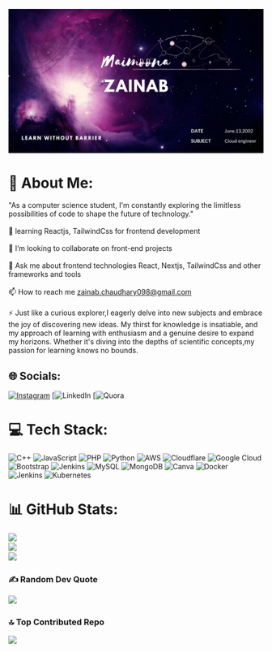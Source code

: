 ![logo](https://github.com/Zainab329/Zainab1/blob/main/Blue%20Geometric%20Business%20Facebook%20Cover%20(1).png)
# 💫 About Me:
"As a computer science student, I'm constantly exploring the limitless possibilities of code to shape the future of technology."<br><br>🌱 learning Reactjs, TailwindCss for frontend development<br><br>👯 I’m looking to collaborate on front-end projects<br><br>💬 Ask me about frontend technologies React, Nextjs, TailwindCss and other frameworks and tools<br><br>📫 How to reach me zainab.chaudhary098@gmail.com<br><br>⚡ Just like a curious explorer,I eagerly delve into new subjects and embrace the joy of discovering new ideas. My thirst for knowledge is insatiable, and my approach of learning with enthusiasm and a genuine desire to expand my horizons. Whether it's diving into the depths of scientific concepts,my passion for learning knows no bounds.


## 🌐 Socials:
[![Instagram](https://img.shields.io/badge/Instagram-%23E4405F.svg?logo=Instagram&logoColor=white)](https://instagram.com/_.maimoonaa) [![LinkedIn](https://img.shields.io/badge/LinkedIn-%230077B5.svg?logo=linkedin&logoColor=white) [![Quora](https://img.shields.io/badge/Quora-%23B92B27.svg?logo=Quora&logoColor=white) 

# 💻 Tech Stack:
![C++](https://img.shields.io/badge/c++-%2300599C.svg?style=flat&logo=c%2B%2B&logoColor=white) ![JavaScript](https://img.shields.io/badge/javascript-%23323330.svg?style=flat&logo=javascript&logoColor=%23F7DF1E) ![PHP](https://img.shields.io/badge/php-%23777BB4.svg?style=flat&logo=php&logoColor=white) ![Python](https://img.shields.io/badge/python-3670A0?style=flat&logo=python&logoColor=ffdd54) ![AWS](https://img.shields.io/badge/AWS-%23FF9900.svg?style=flat&logo=amazon-aws&logoColor=white) ![Cloudflare](https://img.shields.io/badge/Cloudflare-F38020?style=flat&logo=Cloudflare&logoColor=white) ![Google Cloud](https://img.shields.io/badge/Google%20Cloud-%234285F4.svg?style=flat&logo=google-cloud&logoColor=white) ![Bootstrap](https://img.shields.io/badge/bootstrap-%23563D7C.svg?style=flat&logo=bootstrap&logoColor=white) ![Jenkins](https://img.shields.io/badge/jenkins-%232C5263.svg?style=flat&logo=jenkins&logoColor=white) ![MySQL](https://img.shields.io/badge/mysql-%2300f.svg?style=flat&logo=mysql&logoColor=white) ![MongoDB](https://img.shields.io/badge/MongoDB-%234ea94b.svg?style=flat&logo=mongodb&logoColor=white) ![Canva](https://img.shields.io/badge/Canva-%2300C4CC.svg?style=flat&logo=Canva&logoColor=white) ![Docker](https://img.shields.io/badge/docker-%230db7ed.svg?style=flat&logo=docker&logoColor=white) ![Jenkins](https://img.shields.io/badge/jenkins-%232C5263.svg?style=flat&logo=jenkins&logoColor=white) ![Kubernetes](https://img.shields.io/badge/kubernetes-%23326ce5.svg?style=flat&logo=kubernetes&logoColor=white)
# 📊 GitHub Stats:
![](https://github-readme-stats.vercel.app/api?username=Zainab329&theme=radical&hide_border=false&include_all_commits=false&count_private=true)<br/>
![](https://github-readme-streak-stats.herokuapp.com/?user=Zainab329&theme=radical&hide_border=false)<br/>
![](https://github-readme-stats.vercel.app/api/top-langs/?username=Zainab329&theme=radical&hide_border=false&include_all_commits=false&count_private=true&layout=compact)

### ✍️ Random Dev Quote
![](https://quotes-github-readme.vercel.app/api?type=horizontal&theme=dark)

### 🔝 Top Contributed Repo
![](https://github-contributor-stats.vercel.app/api?username=Zainab329&limit=5&theme=radical&combine_all_yearly_contributions=true)
